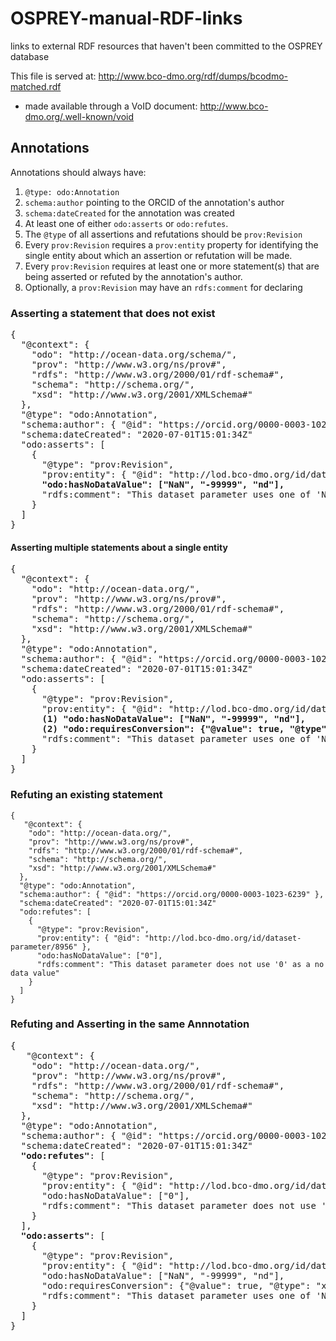 # OSPREY-manual-RDF-links
links to external RDF resources that haven't been committed to the OSPREY database

This file is served at: http://www.bco-dmo.org/rdf/dumps/bcodmo-matched.rdf
* made available through a VoID document: http://www.bco-dmo.org/.well-known/void

## Annotations

Annotations should always have:

1. `@type: odo:Annotation`
2. `schema:author` pointing to the ORCID of the annotation's author
3. `schema:dateCreated` for the annotation was created
4. At least one of either `odo:asserts` or `odo:refutes`.
5. The `@type` of all assertions and refutations should be `prov:Revision`
6. Every `prov:Revision` requires a `prov:entity` property for identifying the single entity about which an assertion or refutation will be made.
7. Every `prov:Revision` requires at least one or more statement(s) that are being asserted or refuted by the annotation's author.
8. Optionally, a `prov:Revision` may have an `rdfs:comment` for declaring 

### Asserting a statement that does not exist

<pre>
{
  "@context": {
    "odo": "http://ocean-data.org/schema/",
    "prov": "http://www.w3.org/ns/prov#",
    "rdfs": "http://www.w3.org/2000/01/rdf-schema#",
    "schema": "http://schema.org/",
    "xsd": "http://www.w3.org/2001/XMLSchema#"
  },
  "@type": "odo:Annotation",
  "schema:author": { "@id": "https://orcid.org/0000-0003-1023-6239" },
  "schema:dateCreated": "2020-07-01T15:01:34Z"
  "odo:asserts": [
    {
      "@type": "prov:Revision",
      "prov:entity": { "@id": "http://lod.bco-dmo.org/id/dataset-parameter/8956" },
      <strong>"odo:hasNoDataValue": ["NaN", "-99999", "nd"],</strong>
      "rdfs:comment": "This dataset parameter uses one of 'Nan', '-99999', or 'nd' as its no data value"
    }
  ]
}
</pre>

#### Asserting multiple statements about a single entity

<pre>
{
  "@context": {
    "odo": "http://ocean-data.org/",
    "prov": "http://www.w3.org/ns/prov#",
    "rdfs": "http://www.w3.org/2000/01/rdf-schema#",
    "schema": "http://schema.org/",
    "xsd": "http://www.w3.org/2001/XMLSchema#"
  },
  "@type": "odo:Annotation",
  "schema:author": { "@id": "https://orcid.org/0000-0003-1023-6239" },
  "schema:dateCreated": "2020-07-01T15:01:34Z"
  "odo:asserts": [
    {
      "@type": "prov:Revision",
      "prov:entity": { "@id": "http://lod.bco-dmo.org/id/dataset-parameter/8956" },
      <strong>(1) "odo:hasNoDataValue": ["NaN", "-99999", "nd"],
      (2) "odo:requiresConversion": {"@value": true, "@type": "xsd:boolean"}</strong>,
      "rdfs:comment": "This dataset parameter uses one of 'Nan', '-99999', or 'nd' as its no data value, and it requires conversion to community accepted standard units."
    }
  ]
}
</pre>

### Refuting an existing statement

```
{
   "@context": {
    "odo": "http://ocean-data.org/",
    "prov": "http://www.w3.org/ns/prov#",
    "rdfs": "http://www.w3.org/2000/01/rdf-schema#",
    "schema": "http://schema.org/",
    "xsd": "http://www.w3.org/2001/XMLSchema#"
  },
  "@type": "odo:Annotation",
  "schema:author": { "@id": "https://orcid.org/0000-0003-1023-6239" },
  "schema:dateCreated": "2020-07-01T15:01:34Z"
  "odo:refutes": [
    {
      "@type": "prov:Revision",
      "prov:entity": { "@id": "http://lod.bco-dmo.org/id/dataset-parameter/8956" },
      "odo:hasNoDataValue": ["0"],
      "rdfs:comment": "This dataset parameter does not use '0' as a no data value"
    }
  ]
}
```

### Refuting and Asserting in the same Annnotation

<pre>
{
   "@context": {
    "odo": "http://ocean-data.org/",
    "prov": "http://www.w3.org/ns/prov#",
    "rdfs": "http://www.w3.org/2000/01/rdf-schema#",
    "schema": "http://schema.org/",
    "xsd": "http://www.w3.org/2001/XMLSchema#"
  },
  "@type": "odo:Annotation",
  "schema:author": { "@id": "https://orcid.org/0000-0003-1023-6239" },
  "schema:dateCreated": "2020-07-01T15:01:34Z"
  <strong>"odo:refutes"</strong>: [
    {
      "@type": "prov:Revision",
      "prov:entity": { "@id": "http://lod.bco-dmo.org/id/dataset-parameter/8956" },
      "odo:hasNoDataValue": ["0"],
      "rdfs:comment": "This dataset parameter does not use '0' as a no data value"
    }
  ],
  <strong>"odo:asserts"</strong>: [
    {
      "@type": "prov:Revision",
      "prov:entity": { "@id": "http://lod.bco-dmo.org/id/dataset-parameter/8956" },
      "odo:hasNoDataValue": ["NaN", "-99999", "nd"],
      "odo:requiresConversion": {"@value": true, "@type": "xsd:boolean"},
      "rdfs:comment": "This dataset parameter uses one of 'Nan', '-99999', or 'nd' as its no data value, and it requires conversion to community accepted standard units."
    }
  ]
}
</pre>
